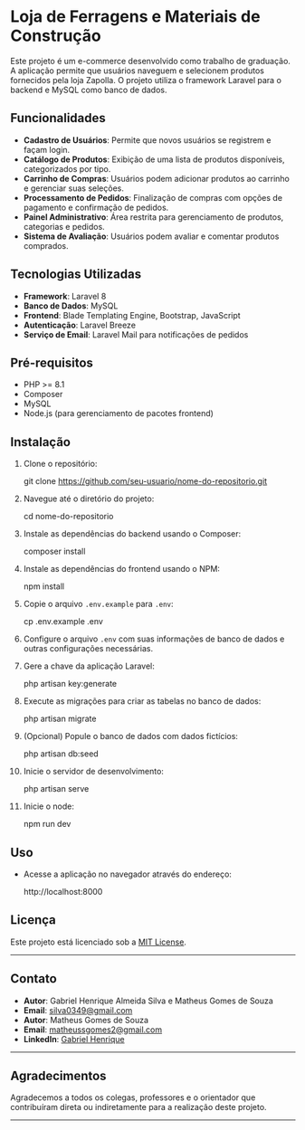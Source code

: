 # Loja de Ferragens e Materiais de Construção

Este projeto é um e-commerce desenvolvido como trabalho de graduação. A aplicação permite que usuários naveguem e selecionem produtos fornecidos pela loja Zapolla. O projeto utiliza o framework Laravel para o backend e MySQL como banco de dados.

## Funcionalidades

- **Cadastro de Usuários**: Permite que novos usuários se registrem e façam login.
- **Catálogo de Produtos**: Exibição de uma lista de produtos disponíveis, categorizados por tipo.
- **Carrinho de Compras**: Usuários podem adicionar produtos ao carrinho e gerenciar suas seleções.
- **Processamento de Pedidos**: Finalização de compras com opções de pagamento e confirmação de pedidos.
- **Painel Administrativo**: Área restrita para gerenciamento de produtos, categorias e pedidos.
- **Sistema de Avaliação**: Usuários podem avaliar e comentar produtos comprados.

## Tecnologias Utilizadas

- **Framework**: Laravel 8
- **Banco de Dados**: MySQL
- **Frontend**: Blade Templating Engine, Bootstrap, JavaScript
- **Autenticação**: Laravel Breeze
- **Serviço de Email**: Laravel Mail para notificações de pedidos

## Pré-requisitos

- PHP >= 8.1
- Composer
- MySQL
- Node.js (para gerenciamento de pacotes frontend)

## Instalação

1. Clone o repositório:

    git clone https://github.com/seu-usuario/nome-do-repositorio.git
    

2. Navegue até o diretório do projeto:
    
    cd nome-do-repositorio
    

3. Instale as dependências do backend usando o Composer:
    
    composer install
    

4. Instale as dependências do frontend usando o NPM:
    
    npm install
    

5. Copie o arquivo `.env.example` para `.env`:
    
    cp .env.example .env
    

6. Configure o arquivo `.env` com suas informações de banco de dados e outras configurações necessárias.

7. Gere a chave da aplicação Laravel:
    
    php artisan key:generate
    

8. Execute as migrações para criar as tabelas no banco de dados:
    
    php artisan migrate
    

9. (Opcional) Popule o banco de dados com dados fictícios:
    
    php artisan db:seed
    

10. Inicie o servidor de desenvolvimento:
    
    php artisan serve
    
11. Inicie o node:
    
    npm run dev

## Uso

- Acesse a aplicação no navegador através do endereço:
  
  http://localhost:8000
  
## Licença

Este projeto está licenciado sob a [MIT License](LICENSE).

---

## Contato

- **Autor**: Gabriel Henrique Almeida Silva e Matheus Gomes de Souza
- **Email**: silva0349@gmail.com
- **Autor**: Matheus Gomes de Souza
- **Email**: matheussgomes2@gmail.com
- **LinkedIn**: [Gabriel Henrique](https://www.linkedin.com/in/gabriel-henrique-54049a215/)

---

## Agradecimentos

Agradecemos a todos os colegas, professores e o orientador que contribuíram direta ou indiretamente para a realização deste projeto.

---